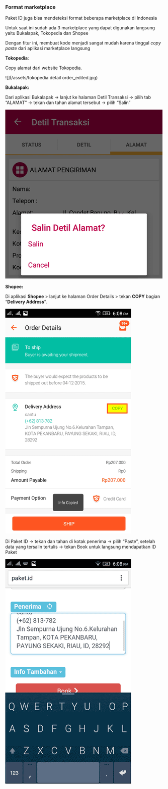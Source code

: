 ### Format marketplace

Paket ID juga bisa mendeteksi format beberapa marketplace di Indonesia

Untuk saat ini sudah ada 3 marketplace yang dapat digunakan langsung yaitu Bukalapak, Tokopedia dan Shopee

Dengan fitur ini, membuat kode menjadi sangat mudah karena tinggal _copy paste_ dari aplikasi marketplace langsung

**Tokopedia**:

Copy alamat dari website Tokopedia.

![](/assets/tokopedia detail order_edited.jpg)

**Bukalapak:**

Dari aplikasi Bukalapak -&gt; lanjut ke halaman Detil Transaksi -&gt; pilih tab “ALAMAT” -&gt; tekan dan tahan alamat tersebut -&gt; pilih “Salin”

![](/assets/bl1.png)

**Shopee:**

Di aplikasi **Shopee** &gt; lanjut ke halaman Order Details &gt; tekan **COPY** bagian “**Delivery Address**”.

![](/assets/shp1.png)

Di Paket ID -&gt; tekan dan tahan di kotak penerima -&gt; pilih “Paste”, setelah data yang tersalin tertulis -&gt; tekan Book untuk langsung mendapatkan ID Paket

![](/assets/paket1.png)

